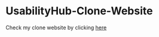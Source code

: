 # UsabilityHub-Clone-Website

Check my clone website by clicking <a href="https://sushantmn.github.io/UsabilityHub-Clone-Website/">here</a>

